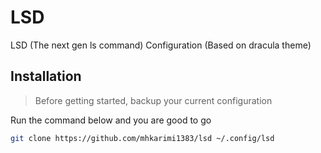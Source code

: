 # LSD
LSD (The next gen ls command) Configuration (Based on dracula theme)

## Installation

> Before getting started, backup your current configuration

Run the command below and you are good to go

```bash
git clone https://github.com/mhkarimi1383/lsd ~/.config/lsd
```
